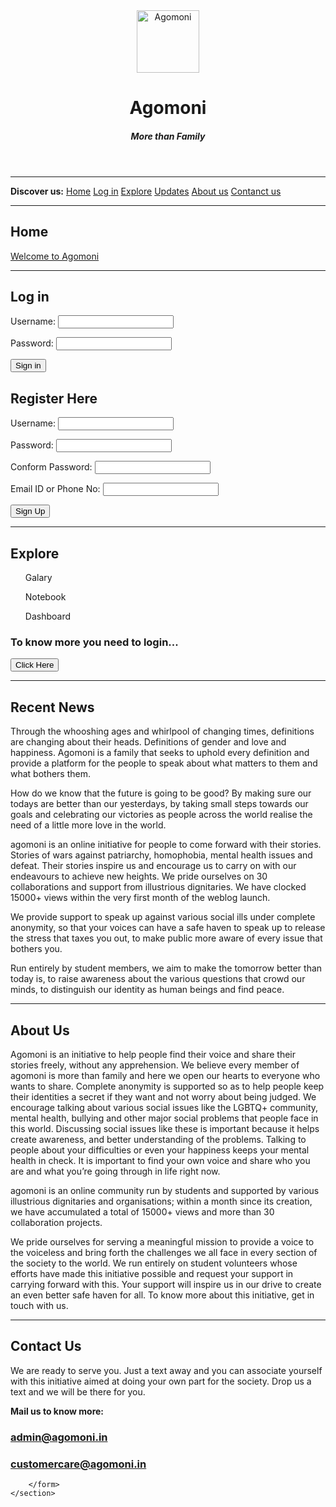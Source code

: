 
<!DOCTYPE html>
<html lang="en">
<head>
    <meta charset="UTF-8">
    <meta name="viewport" content="width=device-width, initial-scale=1.0">
    <title>Agomoni</title>
</head>
<body>
    <header>
        <img src="https://agomoni.in/img/White.png" alt="Agomoni" width="100" height="100">
        <h1>Agomoni</h1>
        <h4> <i> More than Family</i></h4>
    </header>
    <nav>
        <hr>
        <p> <b>Discover us:</b>
        <a href="#">Home</a>
        <a href="#">Log in</a>
        <a href="#">Explore</a>
        <a href="#">Updates</a>
        <a href="#">About us</a>
        <a href="#">Contanct us</a></a>
        <hr>
    </nav>
    <section>
        <h2>Home</h2>
        <a href="https://agomoni.in/" target="_blank">Welcome to Agomoni</a>
    </section>
    <section>
        <hr>
        <form action="">
            <h2>Log in</h2>
            <p>Username: <input type="Username" required></p>
            <p>Password: <input type="Password" required></p>
            <button type="submit" class="signinbtn">Sign in</button>
            <h2>Register Here</h2>
            <p>Username: <input type="Username" required></p>
            <p>Password: <input type="Password" required></p>
            <p>Conform Password: <input type="Conform Password" required></p>
            <p>Email ID or Phone No: <input type="Email ID or Phone No" required></p>  
            <button type="submit" class="signupbtn">Sign Up</button>  
        </form>
    </section>
    <section>
        <hr>
        <form action="">
            <h2>Explore</h2>
            <ul>Galary</ul>
            <ul>Notebook</ul>
            <ul>Dashboard</ul>
            <h3>To know more you need to login...</h3>
            <button type="Clicking" class="clickbtn">Click Here</button>
        </form>
    </section>
    <section>
        <hr>
        <form action="">
            <h2>Recent News</h2>
            <p>Through the whooshing ages and whirlpool of changing times, definitions are changing about their heads. Definitions of gender and love and happiness. Agomoni is a family that seeks to uphold every definition and provide a platform for the people to speak about what matters to them and what bothers them.</p>
            <p>How do we know that the future is going to be good? By making sure our todays are better than our yesterdays, by taking small steps towards our goals and celebrating our victories as people across the world realise the need of a little more love in the world.</p>
            <p>agomoni is an online initiative for people to come forward with their stories. Stories of wars against patriarchy, homophobia, mental health issues and defeat. Their stories inspire us and encourage us to carry on with our endeavours to achieve new heights. We pride ourselves on 30 collaborations and support from illustrious dignitaries. We have clocked 15000+ views within the very first month of the weblog launch.</p>
            <p>We provide support to speak up against various social ills under complete anonymity, so that your voices can have a safe haven to speak up to release the stress that taxes you out, to make public more aware of every issue that bothers you.</p>
            <p>Run entirely by student members, we aim to make the tomorrow better than today is, to raise awareness about the various questions that crowd our minds, to distinguish our identity as human beings and find peace.</p>
        </form>
    </section>
    <section>
        <hr>
        <form action="">
            <h2>About Us</h2>
            <p>Agomoni is an initiative to help people find their voice and share their stories freely, without any apprehension. We believe every member of agomoni is more than family and here we open our hearts to everyone who wants to share. Complete anonymity is supported so as to help people keep their identities a secret if they want and not worry about being judged. We encourage talking about various social issues like the LGBTQ+ community, mental health, bullying and other major social problems that people face in this world. Discussing social issues like these is important because it helps create awareness, and better understanding of the problems. Talking to people about your difficulties or even your happiness keeps your mental health in check. It is important to find your own voice and share who you are and what you’re going through in life right now.</p>
            <p>agomoni is an online community run by students and supported by various illustrious dignitaries and organisations; within a month since its creation, we have accumulated a total of 15000+ views and more than 30 collaboration projects.</p>
            <p>We pride ourselves for serving a meaningful mission to provide a voice to the voiceless and bring forth the challenges we all face in every section of the society to the world. We run entirely on student volunteers whose efforts have made this initiative possible and request your support in carrying forward with this. Your support will inspire us in our drive to create an even better safe haven for all. To know more about this initiative, get in touch with us.</p>
        </form>
    </section>
    <section>
        <hr>
        <form action="">
            <h2>Contact Us</h2>
            <p>We are ready to serve you. Just a text away and you can associate yourself with this initiative aimed at doing your own part for the society. Drop us a text and we will be there for you.</p>
            <p><b>Mail us to know more:</b></p>
            <h3><a href="admin@agomoni.in">admin@agomoni.in</a></h3>
            <h3><a href="customercare@agomoni.in">customercare@agomoni.in</a></h3>
           
        </form>
    </section>
</body>
</html>
